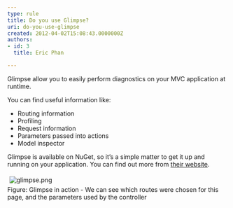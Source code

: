 ```yaml
---
type: rule
title: Do you use Glimpse?
uri: do-you-use-glimpse
created: 2012-04-02T15:08:43.0000000Z
authors:
- id: 3
  title: Eric Phan

---
```




<span class='intro'> Glimpse allow you to easily perform diagnostics on your MVC application at runtime. </span>

<p>You can find useful information like&#58;</p>
<ul>
<li>Routing information</li>
<li>Profiling</li>
<li>Request information</li>
<li>Parameters passed into actions</li>
<li>Model inspector</li>
</ul>
<p>Glimpse is available on NuGet, so it’s a simple matter to get it up and running on your application. You can find out more from <a target="_blank" href="http&#58;//getglimpse.com/">their website</a>.</p>
<p><img class="ms-rteCustom-ImageArea" src="/SoftwareDevelopment/RulesToBetterMVC/PublishingImages/glimpse.png" alt="glimpse.png" style="margin-top&#58;5px;margin-right&#58;5px;margin-bottom&#58;5px;margin-left&#58;5px;" /><br>Figure&#58; Glimpse in action - We can see which routes were chosen for this page, and the parameters used by the controller<br>​<br></p>


